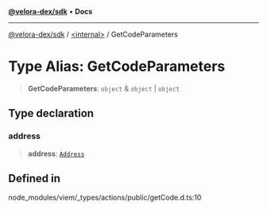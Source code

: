[**@velora-dex/sdk**](../../README.md) • **Docs**

***

[@velora-dex/sdk](../../globals.md) / [\<internal\>](../README.md) / GetCodeParameters

# Type Alias: GetCodeParameters

> **GetCodeParameters**: `object` & `object` \| `object`

## Type declaration

### address

> **address**: [`Address`](Address.md)

## Defined in

node\_modules/viem/\_types/actions/public/getCode.d.ts:10
